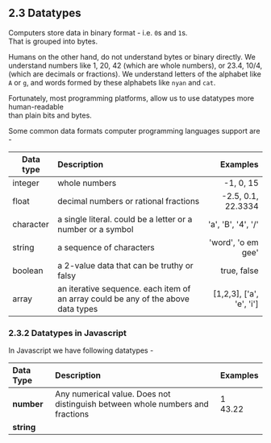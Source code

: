 ## 2.3 Datatypes

Computers store data in binary format - i.e. `0`s and `1`s.  
That is grouped into bytes.

Humans on the other hand, do not understand bytes or binary directly. We  
understand numbers like 1, 20, 42 \(which are whole numbers\), or 23.4, 10/4,  
\(which are decimals or fractions\). We understand letters of the alphabet like  
`A` or `g`, and words formed by these alphabets like `nyan` and `cat`.

Fortunately, most programming platforms, allow us to use datatypes more human-readable  
than plain bits and bytes.

Some common data formats computer programming languages support are -

| Data type | Description | Examples |
| --- | :--- | ---: |
| integer | whole numbers | -1, 0, 15 |
| float | decimal numbers or rational  fractions | -2.5, 0.1, 22.3334 |
| character | a single literal. could be a letter  or a number or a symbol | 'a', 'B', '4', '/' |
| string | a sequence of characters | 'word', 'o em gee' |
| boolean | a 2-value data that can be  truthy or falsy | true, false |
| array | an iterative sequence.  each item of an array could be any  of the above data types | \[1,2,3\], \['a', 'e', 'i'\] |

### 2.3.2 Datatypes in Javascript

In Javascript we have following datatypes -

| Data Type | Description | Examples |
| :--- | :--- | :--- |
| **number** | Any numerical value. Does not distinguish between whole numbers and fractions | 1<br>43.22  |
| **string** |  |  |
